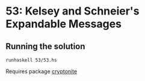 # 53: Kelsey and Schneier's Expandable Messages

## Running the solution

```
runhaskell 53/53.hs
```

Requires package [cryptonite](https://hackage.haskell.org/package/cryptonite)
